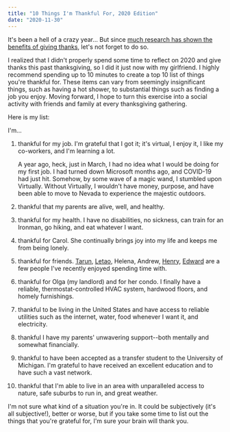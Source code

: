 ```yaml
---
title: "10 Things I'm Thankful For, 2020 Edition"
date: "2020-11-30"
---
```


It's been a hell of a crazy year... But since [much research has shown the benefits of giving thanks](https://www.health.harvard.edu/healthbeat/giving-thanks-can-make-you-happier#:~:text=In%20positive%20psychology%20research%2C%20gratitude,express%20gratitude%20in%20multiple%20ways.), let's not forget to do so.

I realized that I didn't properly spend some time to reflect on 2020 and give thanks this past thanksgiving, so I did it just now with my girlfriend. I highly recommend spending up to 10 minutes to create a top 10 list of things you're thankful for. These items can vary from seemingly insignificant things, such as having a hot shower, to substantial things such as finding a job you enjoy. Moving forward, I hope to turn this exercise into a social activity with friends and family at every thanksgiving gathering.

Here is my list:

I'm...
1. thankful for my job. I'm grateful that I got it; it's virtual, I enjoy it, I like my co-workers, and I'm learning a lot.

	A year ago, heck, just in March, I had no idea what I would be doing for my first job. I had turned down Microsoft months ago, and COVID-19 had just hit. Somehow, by some wave of a magic wand, I stumbled upon Virtually. Without Virtually, I wouldn't have money, purpose, and have been able to move to Nevada to experience the majestic outdoors.

2. thankful that my parents are alive, well, and healthy.

3. thankful for my health. I have no disabilities, no sickness, can train for an Ironman, go hiking, and eat whatever I want.

4. thankful for Carol. She continually brings joy into my life and keeps me from being lonely.

5. thankful for friends. [Tarun](https://twitter.com/tszzl), [Letao](https://lokto.me/#/), Helena, Andrew, [Henry](https://baturdigital.com/), [Edward](https://www.linkedin.com/in/edwardwliu/) are a few people I've recently enjoyed spending time with.

6. thankful for Olga (my landlord) and for her condo. I finally have a reliable, thermostat-controlled HVAC system, hardwood floors, and homely furnishings.

7. thankful to be living in the United States and have access to reliable utilities such as the internet, water, food whenever I want it, and electricity.

8. thankful I have my parents' unwavering support--both mentally and somewhat financially.

9. thankful to have been accepted as a transfer student to the University of Michigan. I'm grateful to have received an excellent education and to have such a vast network.

10. thankful that I'm able to live in an area with unparalleled access to nature, safe suburbs to run in, and great weather.

I'm not sure what kind of a situation you're in. It could be subjectively (it's all subjective!), better or worse, but if you take some time to list out the things that you're grateful for, I'm sure your brain will thank you.